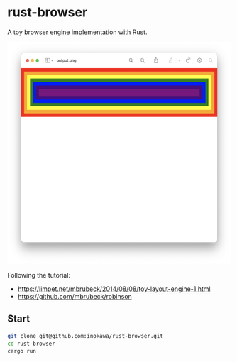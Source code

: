 # rust-browser

A toy browser engine implementation with Rust.

<img src="./screenshot.png" height="500px" />

Following the tutorial:

- https://limpet.net/mbrubeck/2014/08/08/toy-layout-engine-1.html
- https://github.com/mbrubeck/robinson

## Start

```sh
git clone git@github.com:inokawa/rust-browser.git
cd rust-browser
cargo run
```
